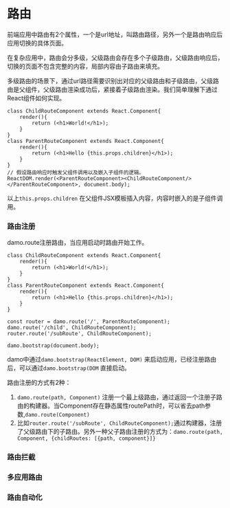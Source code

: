 # 路由

前端应用中路由有2个属性，一个是url地址，叫路由路径，另外一个是路由响应后应用切换的具体页面。

在复杂应用中，路由会分多级，父级路由会存在多个子级路由，父级路由响应后，切换的页面不包含完整的内容，局部内容由子路由来填充。

多级路由的场景下，通过url路径需要识别出对应的父级路由和子级路由，父级路由是父组件，父级路由渲染成功后，紧接着子级路由渲染。我们简单理解下通过React组件如何实现。

```
class ChildRouteComponent extends React.Component{
    render(){
        return (<h1>World!</h1>);
    }
}
class ParentRouteComponent extends React.Component{
    render(){
        return (<h1>Hello {this.props.children}</h1>);
    }
}
// 假设路由响应时触发父组件调用以及嵌入子组件的逻辑。
ReactDOM.render(<ParentRouteComponent><ChildRouteComponent/></ParentRouteComponent>, document.body);
```

以上`this.props.children` 在父组件JSX模板插入内容，内容时嵌入的是子组件调用。

### 路由注册

damo.route注册路由，当应用启动时路由开始工作。

```
class ChildRouteComponent extends React.Component{
    render(){
        return (<h1>World!</h1>);
    }
}
class ParentRouteComponent extends React.Component{
    render(){
        return (<h1>Hello {this.props.children}</h1>);
    }
}

const router = damo.route('/', ParentRouteComponent);
damo.route('/child', ChildRouteComponent);
router.route('/subRoute', ChildRouteComponent);

damo.bootstrap(document.body);
```

damo中通过`damo.bootstrap(ReactElement, DOM)` 来启动应用，已经注册路由后，可以通过`damo.bootstrap(DOM` 直接启动。

路由注册的方式有2种：

1. `damo.route(path, Component)` 注册一个最上级路由，通过返回一个注册子路由的构建器。当Component存在静态属性routePath时，可以省去path参数,`damo.route(Component)`
2. 比如`router.route('/subRoute', ChildRouteComponent);`通过构建器，注册了父级路由下的子路由。另外一种父子路由注册的方式为：`damo.route(path, Component, {childRoutes: [{path, component}]}`

### 路由拦截

### 多应用路由



### 路由自动化

### 



